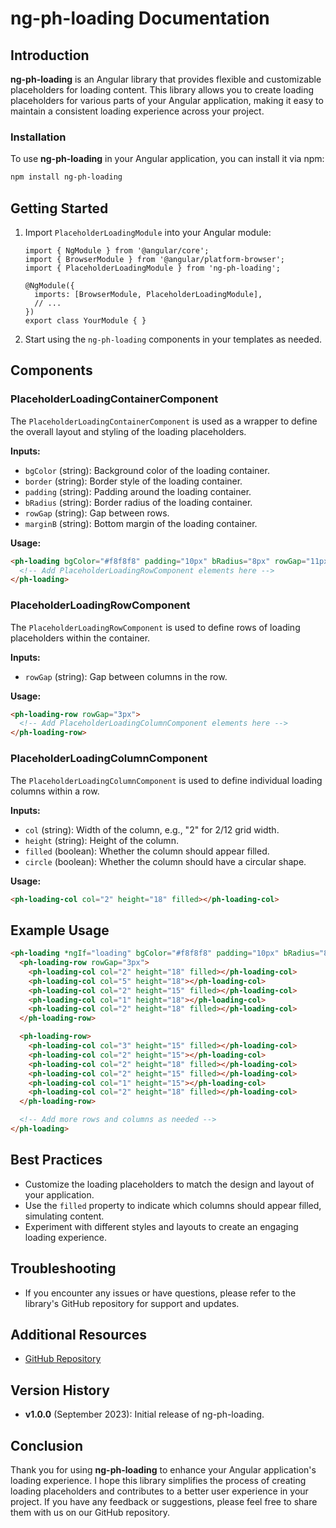 # ng-ph-loading Documentation

## Introduction

**ng-ph-loading** is an Angular library that provides flexible and customizable placeholders for loading content. This library allows you to create loading placeholders for various parts of your Angular application, making it easy to maintain a consistent loading experience across your project.

### Installation

To use **ng-ph-loading** in your Angular application, you can install it via npm:

```bash
npm install ng-ph-loading
```

## Getting Started

1. Import `PlaceholderLoadingModule` into your Angular module:

   ```application module
   import { NgModule } from '@angular/core';
   import { BrowserModule } from '@angular/platform-browser';
   import { PlaceholderLoadingModule } from 'ng-ph-loading';

   @NgModule({
     imports: [BrowserModule, PlaceholderLoadingModule],
     // ...
   })
   export class YourModule { }
   ```

2. Start using the `ng-ph-loading` components in your templates as needed.

## Components

### PlaceholderLoadingContainerComponent

The `PlaceholderLoadingContainerComponent` is used as a wrapper to define the overall layout and styling of the loading placeholders.

**Inputs:**

- `bgColor` (string): Background color of the loading container.
- `border` (string): Border style of the loading container.
- `padding` (string): Padding around the loading container.
- `bRadius` (string): Border radius of the loading container.
- `rowGap` (string): Gap between rows.
- `marginB` (string): Bottom margin of the loading container.

**Usage:**

```html
<ph-loading bgColor="#f8f8f8" padding="10px" bRadius="8px" rowGap="11px" marginB="8px">
  <!-- Add PlaceholderLoadingRowComponent elements here -->
</ph-loading>
```

### PlaceholderLoadingRowComponent

The `PlaceholderLoadingRowComponent` is used to define rows of loading placeholders within the container.

**Inputs:**

- `rowGap` (string): Gap between columns in the row.

**Usage:**

```html
<ph-loading-row rowGap="3px">
  <!-- Add PlaceholderLoadingColumnComponent elements here -->
</ph-loading-row>
```

### PlaceholderLoadingColumnComponent

The `PlaceholderLoadingColumnComponent` is used to define individual loading columns within a row.

**Inputs:**

- `col` (string): Width of the column, e.g., "2" for 2/12 grid width.
- `height` (string): Height of the column.
- `filled` (boolean): Whether the column should appear filled.
- `circle` (boolean): Whether the column should have a circular shape.

**Usage:**

```html
<ph-loading-col col="2" height="18" filled></ph-loading-col>
```

## Example Usage

```html
<ph-loading *ngIf="loading" bgColor="#f8f8f8" padding="10px" bRadius="8px">
  <ph-loading-row rowGap="3px">
    <ph-loading-col col="2" height="18" filled></ph-loading-col>
    <ph-loading-col col="5" height="18"></ph-loading-col>
    <ph-loading-col col="2" height="15" filled></ph-loading-col>
    <ph-loading-col col="1" height="18"></ph-loading-col>
    <ph-loading-col col="2" height="18" filled></ph-loading-col>
  </ph-loading-row>

  <ph-loading-row>
    <ph-loading-col col="3" height="15" filled></ph-loading-col>
    <ph-loading-col col="2" height="15"></ph-loading-col>
    <ph-loading-col col="2" height="18" filled></ph-loading-col>
    <ph-loading-col col="2" height="15" filled></ph-loading-col>
    <ph-loading-col col="1" height="15"></ph-loading-col>
    <ph-loading-col col="2" height="18" filled></ph-loading-col>
  </ph-loading-row>

  <!-- Add more rows and columns as needed -->
</ph-loading>
```

## Best Practices

- Customize the loading placeholders to match the design and layout of your application.
- Use the `filled` property to indicate which columns should appear filled, simulating content.
- Experiment with different styles and layouts to create an engaging loading experience.

## Troubleshooting

- If you encounter any issues or have questions, please refer to the library's GitHub repository for support and updates.

## Additional Resources

- [GitHub Repository](https://github.com/amirblz/ph-loading)

## Version History

- **v1.0.0** (September 2023): Initial release of ng-ph-loading.

## Conclusion

Thank you for using **ng-ph-loading** to enhance your Angular application's loading experience. I hope this library simplifies the process of creating loading placeholders and contributes to a better user experience in your project. If you have any feedback or suggestions, please feel free to share them with us on our GitHub repository.
